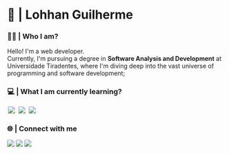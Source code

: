# 🚀 | Lohhan Guilherme

### 🙋‍♂️ | Who I am?

Hello! I'm a web developer.<br>
Currently, I'm pursuing a degree in **Software Analysis and Development** at Universidade Tiradentes, where I'm diving deep into the vast universe of programming and software development;

### 💻 | What I am currently learning?

<div style="display: inline_block">
  <img align="center" style="padding: 2px" src="https://img.shields.io/badge/django-000.svg?style=for-the-badge&logo=django&logoColor=purple"/>
  <img align="center" style="padding: 2px" src="https://img.shields.io/badge/python-000.svg?style=for-the-badge&logo=python&logoColor=purple"/>
  <img align="center" style="padding: 2px" src="https://img.shields.io/badge/mysql-000.svg?style=for-the-badge&logo=mysql&logoColor=purple"/>
</div>

### 🌐 | Connect with me

<div> 
  <a href="https://instagram.com/_lohhan" target="_blank"><img src="https://img.shields.io/badge/-Instagram-000?style=for-the-badge&logo=instagram&logoColor=purple" target="_blank"></a>
  <a href="https://www.linkedin.com/in/lohhan-guilherme" target="_blank"><img src="https://img.shields.io/badge/LinkedIn-000?style=for-the-badge&logo=linkedin&logoColor=purple" target="_blank"></a>
  <a href = "mailto:lohhang05@gmail.com"><img src="https://img.shields.io/badge/-Gmail-000?style=for-the-badge&logo=gmail&logoColor=purple" target="_blank"></a>  
</div>
  



